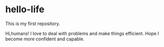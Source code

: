 # hello-life
This is my first repository.

Hi,humans!
 I love to deal with problems and make things efficient.
 Hope I become more confident and capable.
